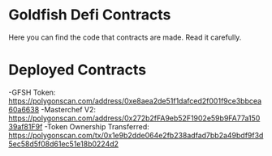 # Goldfish Defi Contracts

Here you can find the code that contracts are made. Read it carefully.

# Deployed Contracts

-GFSH Token: https://polygonscan.com/address/0xe8aea2de51f1dafced2f001f9ce3bbcea60a6638
-Masterchef V2: https://polygonscan.com/address/0x272b2fFA9eb52F1902e59b9FA77a15039af81F9f
-Token Ownership Transferred: https://polygonscan.com/tx/0x1e9b2dde064e2fb238adfad7bb2a49bdf9f3d5ec58d5f08d61ec51e18b0224d2
